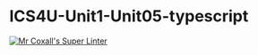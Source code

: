 # ICS4U-Unit1-Unit05-typescript

[![Mr Coxall's Super Linter](https://github.com/mohammedal-ess/ICS4U-Unit1-Unit05-typescript/workflows/Mr%20Coxall's%20Super%20Linter/badge.svg)](https://github.com/mohammedal-ess/ICS4U-Unit1-Unit05-typescript/actions/)

